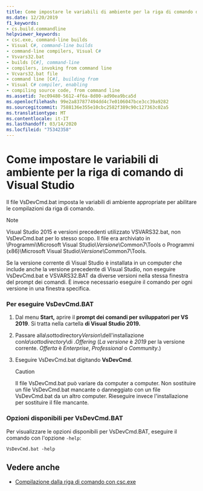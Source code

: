 ```yaml
---
title: Come impostare le variabili di ambiente per la riga di comando di Visual Studio
ms.date: 12/20/2019
f1_keywords:
- cs.build.commandline
helpviewer_keywords:
- csc.exe, command-line builds
- Visual C#, command-line builds
- command-line compilers, Visual C#
- Vsvars32.bat
- builds [C#], command-line
- compilers, invoking from command line
- Vcvars32.bat file
- command line [C#], building from
- Visual C# compiler, enabling
- compiling source code, from command line
ms.assetid: 7ec09480-5612-4f6a-8d00-ad90ea9bca5d
ms.openlocfilehash: 99e2a837877494dd4c7e0106047bce3cc39a9282
ms.sourcegitcommit: 7588136e355e10cbc2582f389c90c127363c02a5
ms.translationtype: MT
ms.contentlocale: it-IT
ms.lasthandoff: 03/14/2020
ms.locfileid: "75342358"
---
```

# <a name="how-to-set-environment-variables-for-the-visual-studio-command-line"></a>Come impostare le variabili di ambiente per la riga di comando di Visual Studio

Il file VsDevCmd.bat imposta le variabili di ambiente appropriate per abilitare le compilazioni da riga di comando.

> [!NOTE]
> Visual Studio 2015 e versioni precedenti utilizzato VSVARS32.bat, non VsDevCmd.bat per lo stesso scopo. Il file era archiviato in \Programmi\Microsoft Visual Studio\\*Versione*\Common7\Tools o Programmi (x86)\Microsoft Visual Studio\\*Versione*\Common7\Tools.

Se la versione corrente di Visual Studio è installata in un computer che include anche la versione precedente di Visual Studio, non eseguire VsDevCmd.bat e VSVARS32.BAT da diverse versioni nella stessa finestra del prompt dei comandi. È invece necessario eseguire il comando per ogni versione in una finestra specifica.

### <a name="to-run-vsdevcmdbat"></a>Per eseguire VsDevCmd.BAT

1. Dal menu **Start,** aprire il **prompt dei comandi per sviluppatori per VS 2019**.  Si tratta nella cartella **di Visual Studio 2019.**

2. Passare alla\\sottodirectory*Version*\\dell'installazione con*la*\\*sottodirectory*\\di .*Offering*  (*La versione* è *2019* per la versione corrente. *Offerta* è *Enterprise*, *Professional* o *Community*.)

3. Eseguire VsDevCmd.bat digitando **VsDevCmd**.

    > [!CAUTION]
    > Il file VsDevCmd.bat può variare da computer a computer. Non sostituire un file VsDevCmd.bat mancante o danneggiato con un file VsDevCmd.bat da un altro computer. Rieseguire invece l'installazione per sostituire il file mancante.

### <a name="available-options-for-vsdevcmdbat"></a>Opzioni disponibili per VsDevCmd.BAT

Per visualizzare le opzioni disponibili per VsDevCmd.BAT, eseguire il comando con l'opzione `-help`:

```console
VsDevCmd.bat -help
```

## <a name="see-also"></a>Vedere anche

- [Compilazione dalla riga di comando con csc.exe](./command-line-building-with-csc-exe.md)
